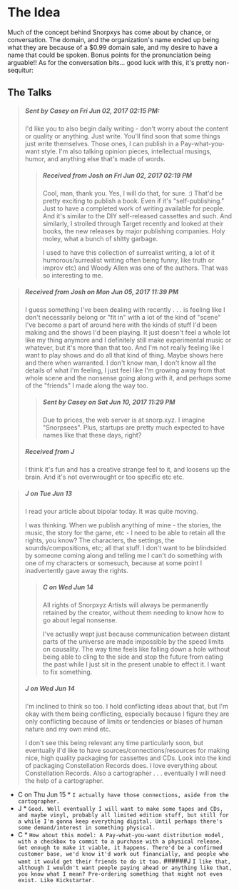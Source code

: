 The Idea
==============
Much of the concept behind Snorpxys has come about by chance, or conversation. The domain, 
and the organization's name ended up being what they are because of a $0.99 domain sale,
and my desire to have a name that could be spoken. Bonus points for the pronunciation 
being arguable!! As for the conversation bits... good luck with this, it's pretty non-sequitur:


The Talks
---------------

>##### Sent by Casey on Fri Jun 02, 2017 02:15 PM:
> I'd like you to also begin daily writing - don't worry about the content or 
> quality or anything. Just write. You'll find soon that some things just write 
> themselves. Those ones, I can publish in a Pay-what-you-want style. I'm also
> talking opinion pieces, intellectual musings, humor, and anything else that's 
> made of words.
>>##### Received from Josh on Fri Jun 02, 2017 02:19 PM
>> Cool, man, thank you. Yes, I will do that, for sure. :)
>> That'd be pretty exciting to publish a book. Even if it's 
>> "self-publishing." Just to have a completed work of writing available for
>> people. And it's similar to the DIY self-released cassettes and such.
>> And similarly, I strolled through Target recently and looked at
>> their books, the new releases by major publishing companies. Holy moley, 
>> what a bunch of shitty garbage.
>>
>> I used to have this collection of surrealist writing, a lot of it
>> humorous/surrealist writing often being funny, like truth or improv etc)
>> and Woody Allen was one of the authors. That was so interesting to me.

>##### Received from Josh on Mon Jun 05, 2017 11:39 PM
> I guess something I've been dealing with recently . . . is feeling like 
> I don't necessarily belong or "fit in" with a lot of the kind of "scene" I've
> become a part of around here with the kinds of stuff I'd been making and the
> shows I'd been playing. It just doesn't feel a whole lot like my thing 
> anymore and I definitely still make experimental music or whatever, but it's
> more than that too. And I'm not really feeling like I want to play shows and
> do all that kind of thing. Maybe shows here and there when warranted. I 
> don't know man, I don't know all the details of what I'm feeling, I just 
> feel like I'm growing away from that whole scene and the nonsense going along
> with it, and perhaps some of the "friends" I made along the way too.
>>##### Sent by Casey on Sat Jun 10, 2017 11:29 PM
>> Due to prices, the web server is at snorp.xyz. I imagine "Snorpsees".
>> Plus, startups are pretty much expected to have names like that these 
>> days, right?
>##### Received from J
> I think it's fun and has a creative strange feel to it, and loosens up the
> brain. And it's not overwrought or too specific etc etc. 

>##### J on Tue Jun 13
> I read your article about bipolar today. It was quite moving.
>
> I was thinking. When we publish anything of mine - the stories, the music,
> the story for the game, etc - I need to be able to retain all the rights,
> you know? The characters, the settings, the sounds/compositions, etc; all
> that stuff. I don't want to be blindsided by someone coming along and 
> telling me I can't do something with one of my characters or somesuch,
> because at some point I inadvertently gave away the rights.
>>##### C on Wed Jun 14
>> All rights of Snorpxyz Artists will always be permanently retained by the
>> creator, without them needing to know how to go about legal nonsense.
>> 
>> I've actually wept just because communication between distant parts of
>> the universe are made impossible by the speed limits on causality. The 
>> way time feels like falling down a hole without being able to cling to 
>> the side and stop the future from eating the past while I just sit in 
>> the present unable to effect it. I want to fix something.
>##### J on Wed Jun 14
> I'm inclined to think so too. I hold conflicting ideas about that, but 
> I'm okay with them being conflicting, especially because I figure they are 
> only conflicting because of limits or tendencies or biases of human nature 
> and my own mind etc.
>
> I don't see this being relevant any time particularly soon, but eventually 
> iI'd like to have sources/connections/resources for making nice, high 
> quality packaging for cassettes and CDs. Look into the kind of packaging 
> Constellation Records does. I love everything about Constellation Records. 
> Also a cartographer . . . eventually I will need the help of a cartographer.

* C on Thu Jun 15 *
`I actually have those connections, aside from the cartographer.`
* J *
`Good. Well eventually I will want to make some tapes and CDs, and maybe vinyl, probably all limited edition stuff, but still for a while I'm gonna keep everything digital. Until perhaps there's some demand/interest in something physical.`
* C *
`How about this model: A Pay-what-you-want distribution model, with a checkbox to commit to a purchase with a physical release. Get enough to make it viable, it happens. There'd be a confirmed customer base, we'd know it'd work out financially, and people who want it would get their friends to do it too.`
######J
```I like that, although I wouldn't want people paying ahead or anything like that, you know what I mean? Pre-ordering something that might not even exist. Like Kickstarter.```
